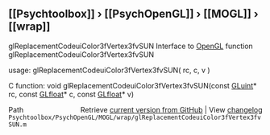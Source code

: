## [[Psychtoolbox]] &#8250; [[PsychOpenGL]] &#8250; [[MOGL]] &#8250; [[wrap]]

glReplacementCodeuiColor3fVertex3fvSUN  Interface to [OpenGL](OpenGL) function glReplacementCodeuiColor3fVertex3fvSUN  
  
usage:  glReplacementCodeuiColor3fVertex3fvSUN( rc, c, v )  
  
C function:  void glReplacementCodeuiColor3fVertex3fvSUN(const [GLuint](GLuint)\* rc, const [GLfloat](GLfloat)\* c, const [GLfloat](GLfloat)\* v)  




<div class="code_header" style="text-align:right;">
  <span style="float:left;">Path&nbsp;&nbsp;</span> <span class="counter">Retrieve <a href=
  "https://raw.github.com/Psychtoolbox-3/Psychtoolbox-3/beta/Psychtoolbox/PsychOpenGL/MOGL/wrap/glReplacementCodeuiColor3fVertex3fvSUN.m">current version from GitHub</a> | View <a href=
  "https://github.com/Psychtoolbox-3/Psychtoolbox-3/commits/beta/Psychtoolbox/PsychOpenGL/MOGL/wrap/glReplacementCodeuiColor3fVertex3fvSUN.m">changelog</a></span>
</div>
<div class="code">
  <code>Psychtoolbox/PsychOpenGL/MOGL/wrap/glReplacementCodeuiColor3fVertex3fvSUN.m</code>
</div>

